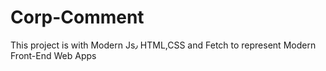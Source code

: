 # Corp-Comment
This project is with Modern Js٫ HTML,CSS and Fetch to represent Modern Front-End Web Apps
